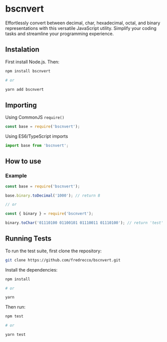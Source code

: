 # bscnvert

Effortlessly convert between decimal, char, hexadecimal, octal, and binary representations with this versatile JavaScript utility. Simplify your coding tasks and streamline your programming experience.

## Instalation

First install Node.js. Then:
````sh
npm install bscnvert

# or

yarn add bscnvert
````

## Importing
Using CommonJS `require()`
````js
const base = require('bscnvert');
````

Using ES6/TypeScript imports
````js
import base from 'bscnvert';
````

## How to use
### Example

````js
const base = require('bscnvert');

base.binary.toDecimal('1000'); // return 8

// or

const { binary } = require('bscnvert');

binary.toChar('01110100 01100101 01110011 01110100'); // return 'test'
````

## Running Tests

To run the test suite, first clone the repository:
````sh
git clone https://github.com/fredrecco/bscnvert.git
````

Install the dependencies:
````sh
npm install

# or

yarn
````

Then run:
````sh
npm test

# or

yarn test
````
